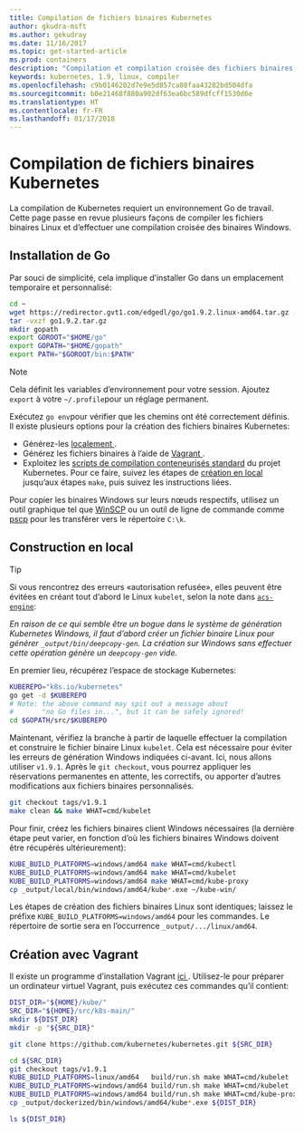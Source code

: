 ```yaml
---
title: Compilation de fichiers binaires Kubernetes
author: gkudra-msft
ms.author: gekudray
ms.date: 11/16/2017
ms.topic: get-started-article
ms.prod: containers
description: "Compilation et compilation croisée des fichiers binaires Kubernetes à partir de la source."
keywords: kubernetes, 1.9, linux, compiler
ms.openlocfilehash: c9b0146202d7e9e5d857ca88faa43282bd504dfa
ms.sourcegitcommit: b0e21468f880a902df63ea6bc589dfcff1530d6e
ms.translationtype: HT
ms.contentlocale: fr-FR
ms.lasthandoff: 01/17/2018
---
```

# <a name="compiling-kubernetes-binaries"></a>Compilation de fichiers binaires Kubernetes #
La compilation de Kubernetes requiert un environnement Go de travail. Cette page passe en revue plusieurs façons de compiler les fichiers binaires Linux et d’effectuer une compilation croisée des binaires Windows.

## <a name="installing-go"></a>Installation de Go ##
Par souci de simplicité, cela implique d’installer Go dans un emplacement temporaire et personnalisé:

```bash
cd ~
wget https://redirector.gvt1.com/edgedl/go/go1.9.2.linux-amd64.tar.gz -O go1.9.2.tar.gz
tar -vxzf go1.9.2.tar.gz
mkdir gopath
export GOROOT="$HOME/go"
export GOPATH="$HOME/gopath"
export PATH="$GOROOT/bin:$PATH"
```

> [!Note]  
> Cela définit les variables d’environnement pour votre session. Ajoutez `export` à votre `~/.profile`pour un réglage permanent.

Exécutez `go env`pour vérifier que les chemins ont été correctement définis. Il existe plusieurs options pour la création des fichiers binaires Kubernetes:

  - Générez-les [localement ](#build-locally).
  - Générez les fichiers binaires à l’aide de [Vagrant ](#build-with-vagrant).
  - Exploitez les [scripts de compilation conteneurisés standard](https://github.com/kubernetes/kubernetes/tree/master/build#key-scripts) du projet Kubernetes. Pour ce faire, suivez les étapes de [création en local](#build-locally) jusqu’aux étapes `make`, puis suivez les instructions liées.

Pour copier les binaires Windows sur leurs nœuds respectifs, utilisez un outil graphique tel que [WinSCP](https://winscp.net/eng/download.php) ou un outil de ligne de commande comme [pscp](https://www.chiark.greenend.org.uk/~sgtatham/putty/latest.html) pour les transférer vers le répertoire `C:\k`.


## <a name="building-locally"></a>Construction en local ##
> [!Tip]  
> Si vous rencontrez des erreurs «autorisation refusée», elles peuvent être évitées en créant tout d’abord le Linux `kubelet`, selon la note dans [`acs-engine`](https://github.com/Azure/acs-engine/blob/master/scripts/build-windows-k8s.sh#L176):
>  
> _En raison de ce qui semble être un bogue dans le système de génération Kubernetes Windows, il faut d’abord créer un fichier binaire Linux pour générer `_output/bin/deepcopy-gen`. La création sur Windows sans effectuer cette opération génère un `deepcopy-gen` vide._

En premier lieu, récupérez l’espace de stockage Kubernetes:

```bash
KUBEREPO="k8s.io/kubernetes"
go get -d $KUBEREPO
# Note: the above command may spit out a message about 
#       "no Go files in...", but it can be safely ignored!
cd $GOPATH/src/$KUBEREPO
```

Maintenant, vérifiez la branche à partir de laquelle effectuer la compilation et construire le fichier binaire Linux `kubelet`. Cela est nécessaire pour éviter les erreurs de génération Windows indiquées ci-avant. Ici, nous allons utiliser `v1.9.1`. Après le `git checkout`, vous pourrez appliquer les réservations permanentes en attente, les correctifs, ou apporter d’autres modifications aux fichiers binaires personnalisés.

```bash
git checkout tags/v1.9.1
make clean && make WHAT=cmd/kubelet
```

Pour finir, créez les fichiers binaires client Windows nécessaires (la dernière étape peut varier, en fonction d’où les fichiers binaires Windows doivent être récupérés ultérieurement):

```bash
KUBE_BUILD_PLATFORMS=windows/amd64 make WHAT=cmd/kubectl
KUBE_BUILD_PLATFORMS=windows/amd64 make WHAT=cmd/kubelet
KUBE_BUILD_PLATFORMS=windows/amd64 make WHAT=cmd/kube-proxy
cp _output/local/bin/windows/amd64/kube*.exe ~/kube-win/
```

Les étapes de création des fichiers binaires Linux sont identiques; laissez le préfixe  `KUBE_BUILD_PLATFORMS=windows/amd64` pour les commandes. Le répertoire de sortie sera en l’occurrence `_output/.../linux/amd64`.


## <a name="build-with-vagrant"></a>Création avec Vagrant ##
Il existe un programme d’installation Vagrant [ici ](https://github.com/Microsoft/SDN/tree/master/Kubernetes/linux/vagrant). Utilisez-le pour préparer un ordinateur virtuel Vagrant, puis exécutez ces commandes qu’il contient:

```bash
DIST_DIR="${HOME}/kube/"
SRC_DIR="${HOME}/src/k8s-main/"
mkdir ${DIST_DIR}
mkdir -p "${SRC_DIR}"

git clone https://github.com/kubernetes/kubernetes.git ${SRC_DIR}

cd ${SRC_DIR}
git checkout tags/v1.9.1
KUBE_BUILD_PLATFORMS=linux/amd64   build/run.sh make WHAT=cmd/kubelet
KUBE_BUILD_PLATFORMS=windows/amd64 build/run.sh make WHAT=cmd/kubelet 
KUBE_BUILD_PLATFORMS=windows/amd64 build/run.sh make WHAT=cmd/kube-proxy 
cp _output/dockerized/bin/windows/amd64/kube*.exe ${DIST_DIR}

ls ${DIST_DIR}
```

